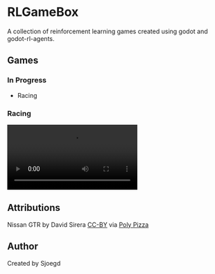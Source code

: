 # RLGameBox
A collection of reinforcement learning games created using godot and godot-rl-agents.

## Games

### In Progress
- Racing

### Racing

<video src="media/racing_4_playing.gif"></video>


## Attributions

Nissan GTR by David Sirera [CC-BY](https://creativecommons.org/licenses/by/3.0/) via [Poly Pizza](https://poly.pizza/m/a_HKCtYAv2W)

## Author
Created by Sjoegd

